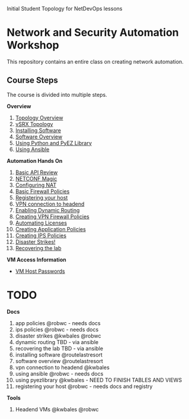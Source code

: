 Initial Student Topology for NetDevOps lessons

Network and Security Automation Workshop
========================================

This repository contains an entire class on creating network automation.

Course Steps
------------

The course is divided into multiple steps.

**Overview**

1.	[Topology Overview](https://github.com/JNPRAutomate/JNPRAutomateDemo-Student/blob/master/docs/topologyoverview.md)
2.	[vSRX Topology](https://github.com/JNPRAutomate/JNPRAutomateDemo-Student/blob/master/docs/vsrxconfiguration.md)
3.	[Installing Software](https://github.com/JNPRAutomate/JNPRAutomateDemo-Student/blob/master/docs/installingsoftware.md)
4.	[Software Overview](https://github.com/JNPRAutomate/JNPRAutomateDemo-Student/blob/master/docs/softwareoverview.md)
5.	[Using Python and PyEZ Library](https://github.com/JNPRAutomate/JNPRAutomateDemo-Student/blob/master/docs/usingpyezlibrary.md)
6.	[Using Ansible](https://github.com/JNPRAutomate/JNPRAutomateDemo-Student/blob/master/docs/usingansible.md)

**Automation Hands On**

1.	[Basic API Review](https://github.com/JNPRAutomate/JNPRAutomateDemo-Student/blob/master/docs/basicapireview.md)
2.	[NETCONF Magic](https://github.com/JNPRAutomate/JNPRAutomateDemo-Student/blob/master/docs/netconfmagic.md)
3.	[Configuring NAT](https://github.com/JNPRAutomate/JNPRAutomateDemo-Student/blob/master/docs/configuringnat.md)
4.	[Basic Firewall Policies](https://github.com/JNPRAutomate/JNPRAutomateDemo-Student/blob/master/docs/basicfwpolicies.md)
5.	[Registering your host](https://github.com/JNPRAutomate/JNPRAutomateDemo-Student/blob/master/docs/registeringyourhost.md)
6.	[VPN connection to headend](https://github.com/JNPRAutomate/JNPRAutomateDemo-Student/blob/master/docs/vpnconnectiontoheadend.md)
7.	[Enabling Dynamic Routing](https://github.com/JNPRAutomate/JNPRAutomateDemo-Student/blob/master/docs/enablingdynamicrouting.md)
8.	[Creating VPN Firewall Policies](https://github.com/JNPRAutomate/JNPRAutomateDemo-Student/blob/master/docs/creatingfwpolicies.md)
9.	[Automating Licenses](https://github.com/JNPRAutomate/JNPRAutomateDemo-Student/blob/master/docs/automatinglicense.md)
10.	[Creating Application Policies](https://github.com/JNPRAutomate/JNPRAutomateDemo-Student/blob/master/docs/creatingapppolicies.md)
11.	[Creating IPS Policies](https://github.com/JNPRAutomate/JNPRAutomateDemo-Student/blob/master/docs/creatingipspolicies.md)
12.	[Disaster Strikes!](https://github.com/JNPRAutomate/JNPRAutomateDemo-Student/blob/master/docs/disasterstrikes.md)
13.	[Recovering the lab](https://github.com/JNPRAutomate/JNPRAutomateDemo-Student/blob/master/docs/recoveringthelab.md)

**VM Access Information**

-	[VM Host Passwords](https://github.com/JNPRAutomate/JNPRAutomateDemo-Student/blob/master/docs/vmpasswords.md)

TODO
====

**Docs**

1.	app policies @robwc - needs docs
2.	ips policies @robwc - needs docs
3.	disaster strikes @kwbales @robwc
4.	dynamic routing TBD - via ansible
5.	recovering the lab TBD - via ansible
6.	installing software @routelastresort
7.	software overview @routelastresort
8.	vpn connection to headend @kwbales
9.	using ansible @robwc - needs docs
10.	using pyezlibrary @kwbales - NEED TO FINISH TABLES AND VIEWS
11.	registering your host @robwc - needs docs and registry

**Tools**

1.	Headend VMs @kwbales @robwc
